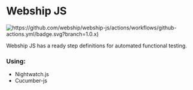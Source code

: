# Webship JS


![https://github.com/webship/webship-js/actions/workflows/github-actions.yml/badge.svg?branch=1.0.x)](https://github.com/webship/webship-js/actions)


Webship JS has a ready step definitions for automated functional testing.

### Using:
* Nightwatch.js
* Cucumber-js
